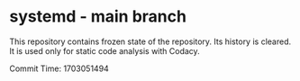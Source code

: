 # systemd - main branch

This repository contains frozen state of the repository.
Its history is cleared. It is used only for static code
analysis with Codacy.

Commit Time: 1703051494